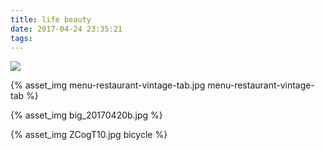 ```yaml
---
title: life beauty
date: 2017-04-24 23:35:21
tags:
---
```

![](/menu-restaurant-vintage-tab.jpg)

{% asset_img menu-restaurant-vintage-tab.jpg menu-restaurant-vintage-tab %}

{% asset_img big_20170420b.jpg %}


{% asset_img ZCogT10.jpg bicycle %}